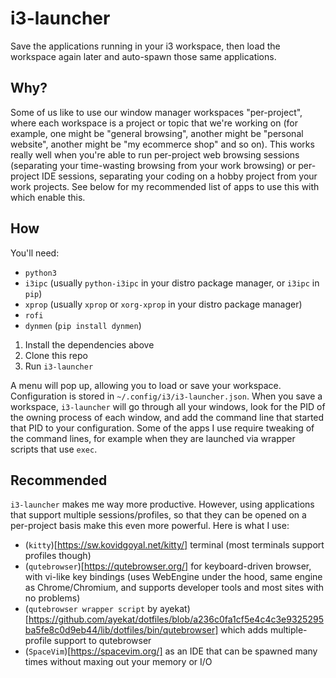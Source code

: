 # i3-launcher

Save the applications running in your i3 workspace, then load the workspace again later and auto-spawn those same applications.

## Why?

Some of us like to use our window manager workspaces "per-project", where each workspace is a project or topic that we're working on (for example, one might be "general browsing", another might be "personal website", another might be "my ecommerce shop" and so on). This works really well when you're able to run per-project web browsing sessions (separating your time-wasting browsing from your work browsing) or per-project IDE sessions, separating your coding on a hobby project from your work projects. See below for my recommended list of apps to use this with which enable this.

## How

You'll need:
 * `python3`
 * `i3ipc` (usually `python-i3ipc` in your distro package manager, or `i3ipc` in `pip`)
 * `xprop` (usually `xprop` or `xorg-xprop` in your distro package manager)
 * `rofi`
 * `dynmen` (`pip install dynmen`)

1. Install the dependencies above
2. Clone this repo
3. Run `i3-launcher`

A menu will pop up, allowing you to load or save your workspace. Configuration is stored in `~/.config/i3/i3-launcher.json`. When you save a workspace, `i3-launcher` will go through all your windows, look for the PID of the owning process of each window, and add the command line that started that PID to your configuration. Some of the apps I use require tweaking of the command lines, for example when they are launched via wrapper scripts that use `exec`.

## Recommended

`i3-launcher` makes me way more productive. However, using applications that support multiple sessions/profiles, so that they can be opened on a per-project basis make this even more powerful. Here is what I use:

* (`kitty`)[https://sw.kovidgoyal.net/kitty/] terminal (most terminals support profiles though)
* (`qutebrowser`)[https://qutebrowser.org/] for keyboard-driven browser, with vi-like key bindings (uses WebEngine under the hood, same engine as Chrome/Chromium, and supports developer tools and most sites with no problems)
* (`qutebrowser wrapper script` by ayekat)[https://github.com/ayekat/dotfiles/blob/a236c0fa1cf5e4c4c3e9325295ba5fe8c0d9eb44/lib/dotfiles/bin/qutebrowser] which adds multiple-profile support to qutebrowser
* (`SpaceVim`)[https://spacevim.org/] as an IDE that can be spawned many times without maxing out your memory or I/O
